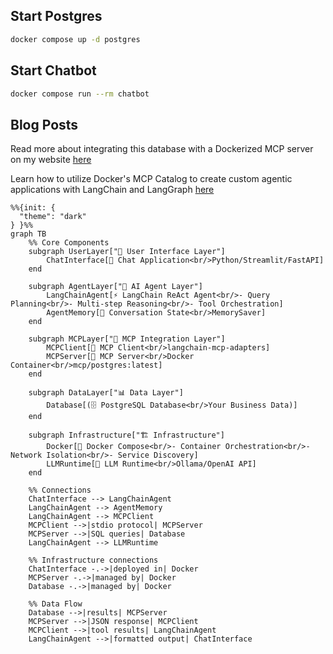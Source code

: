 ## Start Postgres

```bash
docker compose up -d postgres
```

## Start Chatbot
```bash
docker compose run --rm chatbot
```

## Blog Posts

Read more about integrating this database with a Dockerized MCP server on my website [here](https://miketoscano.com/blog/?post=docker-mcp-toolkit-postgres)

Learn how to utilize Docker's MCP Catalog to create custom agentic applications with LangChain and LangGraph [here](https://miketoscano.com/blog/?post=docker-mcp-langgraph-agent)

```mermaid
%%{init: {
  "theme": "dark"
} }%%
graph TB
    %% Core Components
    subgraph UserLayer["👥 User Interface Layer"]
        ChatInterface[💬 Chat Application<br/>Python/Streamlit/FastAPI]
    end
    
    subgraph AgentLayer["🤖 AI Agent Layer"]
        LangChainAgent[⚡ LangChain ReAct Agent<br/>- Query Planning<br/>- Multi-step Reasoning<br/>- Tool Orchestration]
        AgentMemory[💾 Conversation State<br/>MemorySaver]
    end
    
    subgraph MCPLayer["🔗 MCP Integration Layer"]
        MCPClient[📡 MCP Client<br/>langchain-mcp-adapters]
        MCPServer[🐳 MCP Server<br/>Docker Container<br/>mcp/postgres:latest]
    end
    
    subgraph DataLayer["📊 Data Layer"]
        Database[(🗄️ PostgreSQL Database<br/>Your Business Data)]
    end
    
    subgraph Infrastructure["🏗️ Infrastructure"]
        Docker[🐳 Docker Compose<br/>- Container Orchestration<br/>- Network Isolation<br/>- Service Discovery]
        LLMRuntime[🧠 LLM Runtime<br/>Ollama/OpenAI API]
    end
    
    %% Connections
    ChatInterface --> LangChainAgent
    LangChainAgent --> AgentMemory
    LangChainAgent --> MCPClient
    MCPClient -->|stdio protocol| MCPServer
    MCPServer -->|SQL queries| Database
    LangChainAgent --> LLMRuntime
    
    %% Infrastructure connections
    ChatInterface -.->|deployed in| Docker
    MCPServer -.->|managed by| Docker
    Database -.->|managed by| Docker
    
    %% Data Flow
    Database -->|results| MCPServer
    MCPServer -->|JSON response| MCPClient
    MCPClient -->|tool results| LangChainAgent
    LangChainAgent -->|formatted output| ChatInterface
```
